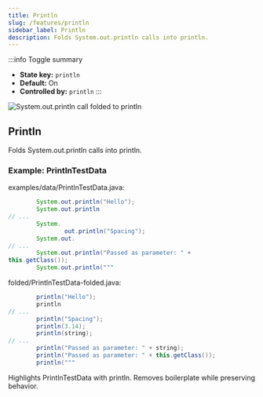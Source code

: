 ```yaml
---
title: Println
slug: /features/println
sidebar_label: Println
description: Folds System.out.println calls into println.
---
```


:::info Toggle summary
- **State key:** `println`
- **Default:** On
- **Controlled by:** `println`
:::

![System.out.println call folded to println](https://github.com/AntoniRokitnicki/AdvancedExpressionFolding/assets/3055326/75a5224f-7b52-4b71-9774-2814e8a867ba)


## Println
Folds System.out.println calls into println.

### Example: PrintlnTestData

examples/data/PrintlnTestData.java:
```java
        System.out.println("Hello");
        System.out.println
// ...
        System.
                out.println("Spacing");
        System.out.
// ...
        System.out.println("Passed as parameter: " +
this.getClass());
        System.out.println("""
```

folded/PrintlnTestData-folded.java:
```java
        println("Hello");
        println
// ...
        println("Spacing");
        println(3.14);
        println(string);
// ...
        println("Passed as parameter: " + string);
        println("Passed as parameter: " + this.getClass());
        println("""
```

Highlights PrintlnTestData with println.
Removes boilerplate while preserving behavior.
